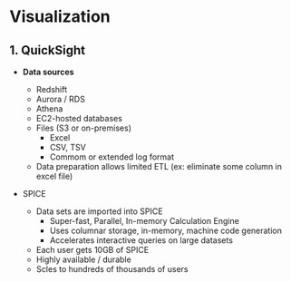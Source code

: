 # Visualization

## 1. QuickSight

* **Data sources**
    * Redshift
    * Aurora / RDS
    * Athena
    * EC2-hosted databases
    * Files (S3 or on-premises)
        * Excel
        * CSV, TSV
        * Commom or extended log format
    * Data preparation allows limited ETL (ex: eliminate some column in excel file)

* SPICE
    * Data sets are imported into SPICE
        * Super-fast, Parallel, In-memory Calculation Engine
        * Uses columnar storage, in-memory, machine code generation
        * Accelerates interactive queries on large datasets
    * Each user gets 10GB of SPICE
    * Highly available / durable
    * Scles to hundreds of thousands of users


